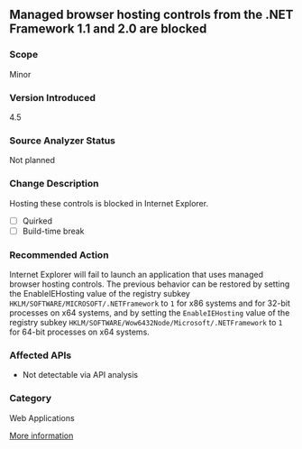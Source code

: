 ## Managed browser hosting controls from the .NET Framework 1.1 and 2.0 are blocked

### Scope
Minor

### Version Introduced
4.5

### Source Analyzer Status
Not planned

### Change Description
Hosting these controls is blocked in Internet Explorer. 

- [ ] Quirked
- [ ] Build-time break

### Recommended Action
Internet Explorer will fail to launch an application that uses managed browser hosting controls. The previous behavior can be restored by setting the EnableIEHosting value of the registry subkey `HKLM/SOFTWARE/MICROSOFT/.NETFramework` to `1` for x86 systems and for 32-bit processes on x64 systems, and by setting the `EnableIEHosting` value of the registry subkey `HKLM/SOFTWARE/Wow6432Node/Microsoft/.NETFramework` to `1` for 64-bit processes on x64 systems.

### Affected APIs
* Not detectable via API analysis

### Category
Web Applications

[More information](https://msdn.microsoft.com/en-us/library/hh367887(v=vs.110).aspx#web)

<!-- breaking change id: 64 -->
